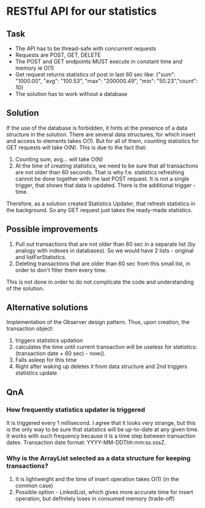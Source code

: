 # RESTful API for our statistics

## Task
* The API has to be thread-safe with concurrent requests
* Requests are POST, GET, DELETE 
* The POST and GET endpoints MUST execute in constant time and memory ie O(1)
* Get request returns statistics of post in last 60 sec like: {"sum": "1000.00", "avg": "100.53", "max": "200000.49", "min": "50.23","count": 10}
* The solution has to work without a database 

## Solution

If the use of the database is forbidden, it hints at the presence of a data structure in the solution. 
There are several data structures, for which insert and access to elements takes O(1). 
But for all of them, counting statistics for GET requests will take O(N). 
This is due to the fact that:

1. Counting sum, avg... will take O(N)
2. At the time of creating statistics, we need to be sure that all transactions are not older than 60 seconds.
That is why f.e. statistics refreshing cannot be done together with the last POST request. It is not a single trigger, that shows that data is updated. 
There is the additional trigger - time.

Therefore, as a solution created Statistics Updater, that refresh statistics in the background.
So any GET request just takes the ready-made statistics.

## Possible improvements
1. Pull out transactions that are not older than 60 sec in a separate list (by analogy with indexes in databases). 
So we would have 2 lists - original and listForStatistics.
2. Deleting transactions that are older than 60 sec from this small list, in order to don't filter them every time.

This is not done in order to do not complicate the code and understanding of the solution.

## Alternative solutions
Implementation of the Observer design pattern. Thus, upon creation, the transaction object:
1. triggers statistics updation
2. calculates the time until current transaction will be useless for statistics: (transaction date + 60 sec) - now().
3. Falls asleep for this time 
4. Right after waking up deletes it from data structure and 2nd triggers statistics update

## QnA

### How frequently statistics updater is triggered
It is triggered every 1 millisecond. I agree that it looks very strange, but this is the only way to be sure that statistics will be up-to-date at any given time.
It works with such frequency because it is a time step between transaction dates. Transaction date format: YYYY-MM-DDThh:mm:ss.sssZ. 

### Why is the ArrayList selected as a data structure for keeping transactions?
1. It is lightweight and the time of insert operation takes O(1) (in the common case)
2. Possible option - LinkedList, which gives more accurate time for insert operation, but definitely loses in consumed memory (trade-off)
